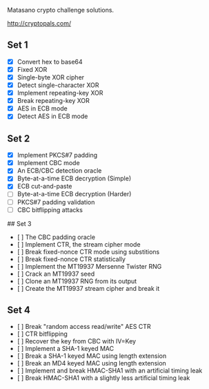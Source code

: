 Matasano crypto challenge solutions.

http://cryptopals.com/

## Set 1

  - [X] Convert hex to base64
  - [X] Fixed XOR
  - [X] Single-byte XOR cipher
  - [X] Detect single-character XOR
  - [X] Implement repeating-key XOR
  - [X] Break repeating-key XOR
  - [X] AES in ECB mode
  - [X] Detect AES in ECB mode

## Set 2

  - [X] Implement PKCS#7 padding
  - [X] Implement CBC mode
  - [X] An ECB/CBC detection oracle
  - [X] Byte-at-a-time ECB decryption (Simple)
  - [X] ECB cut-and-paste
  - [ ] Byte-at-a-time ECB decryption (Harder)
  - [ ] PKCS#7 padding validation
  - [ ] CBC bitflipping attacks

## Set 3

  - [ ] The CBC padding oracle
  - [ ] Implement CTR, the stream cipher mode
  - [ ] Break fixed-nonce CTR mode using substitions
  - [ ] Break fixed-nonce CTR statistically
  - [ ] Implement the MT19937 Mersenne Twister RNG
  - [ ] Crack an MT19937 seed
  - [ ] Clone an MT19937 RNG from its output
  - [ ] Create the MT19937 stream cipher and break it

## Set 4

  - [ ] Break "random access read/write" AES CTR
  - [ ] CTR bitflipping
  - [ ] Recover the key from CBC with IV=Key
  - [ ] Implement a SHA-1 keyed MAC
  - [ ] Break a SHA-1 keyed MAC using length extension
  - [ ] Break an MD4 keyed MAC using length extension
  - [ ] Implement and break HMAC-SHA1 with an artificial timing leak
  - [ ] Break HMAC-SHA1 with a slightly less artificial timing leak
